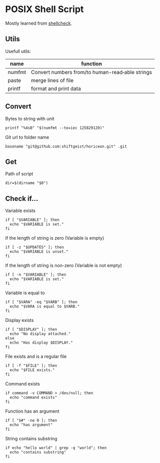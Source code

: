 # POSIX Shell Script

Mostly learned from [shellcheck](https://github.com/koalaman/shellcheck).

## Utils

Usefull utils:

| name   | function                                        |
| ------ | ----------------------------------------------- |
| numfmt | Convert numbers from/to human-read‐able strings |
| paste  | merge lines of file                             |
| printf | format and print data                           |

## Convert

Bytes to string with unit

```shell
printf "%4sB" "$(numfmt --to=iec 125829120)"
```

Git url to folder name

```shell
basename "git@github.com:shiftgeist/horiceon.git" .git
```

## Get

Path of script

```shell
dir=$(dirname "$0")
```

## Check if...

Variable exists

```shell
if [ "$VARIABLE" ]; then
  echo "$VARIABLE is set."
fi
```

If the length of string is zero (Variable is empty)

```shell
if [ -z "$UPDATES" ]; then
  echo "$VARIABLE is unset."
fi
```

If the length of string is non-zero (Variable is not empty)

```shell
if [ -n "$VARIABLE" ]; then
  echo "$VARIABLE is set."
fi
```

Variable is equal to

```shell
if [ "$VARA" -eq "$VARB" ]; then
  echo "$VARA is equal to $VARB."
fi
```

Display exists

```shell
if [ "$DISPLAY" ]; then
  echo "No display attached."
else
  echo "Has display $DISPLAY."
fi
```

File exists and is a regular file

```shell
if [ -f "$FILE" ]; then
  echo "$FILE exists."
fi
```

Command exists

```shell
if command -v COMMAND > /dev/null; then
  echo "command exists"
fi
```

Function has an argument

```shell
if [ "$#" -ne 0 ]; then
  echo "has argument"
fi
```

String contains substring

```shell
if echo "hello world" | grep -q "world"; then
  echo "contains substring"
fi
```
